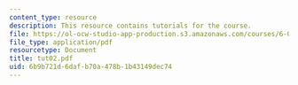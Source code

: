```yaml
---
content_type: resource
description: This resource contains tutorials for the course.
file: https://ol-ocw-studio-app-production.s3.amazonaws.com/courses/6-041-probabilistic-systems-analysis-and-applied-probability-spring-2006/6b9b721d6dafb70a478b1b43149dec74_tut02.pdf
file_type: application/pdf
resourcetype: Document
title: tut02.pdf
uid: 6b9b721d-6daf-b70a-478b-1b43149dec74
---
```

